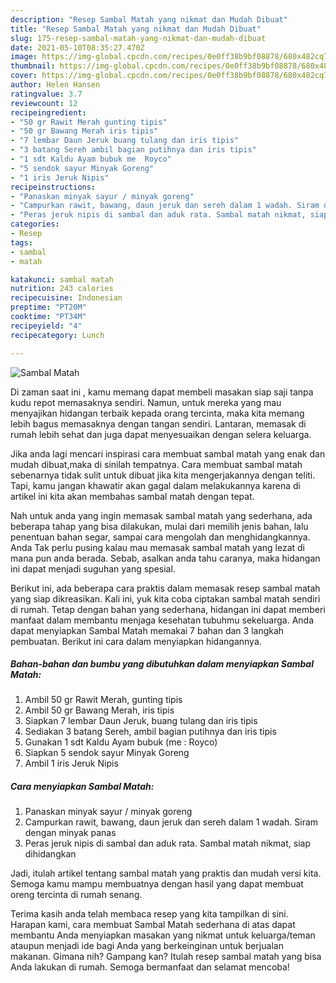 ```yaml
---
description: "Resep Sambal Matah yang nikmat dan Mudah Dibuat"
title: "Resep Sambal Matah yang nikmat dan Mudah Dibuat"
slug: 175-resep-sambal-matah-yang-nikmat-dan-mudah-dibuat
date: 2021-05-10T08:35:27.470Z
image: https://img-global.cpcdn.com/recipes/0e0ff38b9bf08878/680x482cq70/sambal-matah-foto-resep-utama.jpg
thumbnail: https://img-global.cpcdn.com/recipes/0e0ff38b9bf08878/680x482cq70/sambal-matah-foto-resep-utama.jpg
cover: https://img-global.cpcdn.com/recipes/0e0ff38b9bf08878/680x482cq70/sambal-matah-foto-resep-utama.jpg
author: Helen Hansen
ratingvalue: 3.7
reviewcount: 12
recipeingredient:
- "50 gr Rawit Merah gunting tipis"
- "50 gr Bawang Merah iris tipis"
- "7 lembar Daun Jeruk buang tulang dan iris tipis"
- "3 batang Sereh ambil bagian putihnya dan iris tipis"
- "1 sdt Kaldu Ayam bubuk me  Royco"
- "5 sendok sayur Minyak Goreng"
- "1 iris Jeruk Nipis"
recipeinstructions:
- "Panaskan minyak sayur / minyak goreng"
- "Campurkan rawit, bawang, daun jeruk dan sereh dalam 1 wadah. Siram dengan minyak panas"
- "Peras jeruk nipis di sambal dan aduk rata. Sambal matah nikmat, siap dihidangkan"
categories:
- Resep
tags:
- sambal
- matah

katakunci: sambal matah 
nutrition: 243 calories
recipecuisine: Indonesian
preptime: "PT20M"
cooktime: "PT34M"
recipeyield: "4"
recipecategory: Lunch

---
```



![Sambal Matah](https://img-global.cpcdn.com/recipes/0e0ff38b9bf08878/680x482cq70/sambal-matah-foto-resep-utama.jpg)

Di zaman  saat ini , kamu memang dapat membeli masakan siap saji tanpa kudu repot memasaknya sendiri. Namun, untuk mereka yang mau menyajikan hidangan terbaik kepada orang tercinta, maka kita memang lebih bagus memasaknya dengan tangan sendiri. Lantaran, memasak di rumah lebih sehat dan juga dapat menyesuaikan dengan selera keluarga.

Jika anda lagi mencari inspirasi cara membuat sambal matah yang enak dan mudah dibuat,maka di sinilah tempatnya. Cara membuat sambal matah  sebenarnya tidak sulit untuk dibuat jika kita mengerjakannya dengan teliti. Tapi, kamu jangan khawatir akan gagal dalam melakukannya 
karena di artikel ini kita akan membahas sambal matah dengan tepat.  



Nah untuk anda yang ingin memasak sambal matah yang sederhana, ada beberapa tahap yang bisa dilakukan, mulai dari memilih jenis bahan, lalu penentuan bahan segar, sampai cara mengolah dan menghidangkannya. Anda Tak perlu pusing kalau mau memasak sambal matah yang lezat di mana pun anda berada. Sebab, asalkan anda  tahu caranya, maka hidangan ini dapat menjadi suguhan yang spesial.

Berikut ini, ada beberapa cara praktis  dalam memasak resep sambal matah yang siap dikreasikan. Kali ini, yuk kita coba ciptakan sambal matah sendiri di rumah. Tetap dengan bahan yang sederhana, hidangan ini dapat memberi manfaat dalam membantu menjaga kesehatan tubuhmu sekeluarga. Anda dapat menyiapkan Sambal Matah memakai 7 bahan dan 3 langkah pembuatan. Berikut ini cara dalam menyiapkan hidangannya.

<!--inarticleads1-->

##### Bahan-bahan dan bumbu yang dibutuhkan dalam menyiapkan Sambal Matah:

1. Ambil 50 gr Rawit Merah, gunting tipis
1. Ambil 50 gr Bawang Merah, iris tipis
1. Siapkan 7 lembar Daun Jeruk, buang tulang dan iris tipis
1. Sediakan 3 batang Sereh, ambil bagian putihnya dan iris tipis
1. Gunakan 1 sdt Kaldu Ayam bubuk (me : Royco)
1. Siapkan 5 sendok sayur Minyak Goreng
1. Ambil 1 iris Jeruk Nipis




<!--inarticleads2-->

##### Cara menyiapkan Sambal Matah:

1. Panaskan minyak sayur / minyak goreng
1. Campurkan rawit, bawang, daun jeruk dan sereh dalam 1 wadah. Siram dengan minyak panas
1. Peras jeruk nipis di sambal dan aduk rata. Sambal matah nikmat, siap dihidangkan




Jadi, itulah artikel tentang  sambal matah  yang praktis dan mudah versi kita. Semoga kamu mampu membuatnya dengan hasil yang dapat membuat oreng tercinta di rumah senang. 

Terima kasih anda telah membaca resep yang kita tampilkan di sini. Harapan kami, cara membuat  Sambal Matah sederhana di atas dapat membantu Anda menyiapkan masakan yang nikmat untuk keluarga/teman ataupun menjadi ide bagi Anda yang berkeinginan untuk berjualan makanan. Gimana nih? Gampang kan? Itulah resep sambal matah yang bisa Anda lakukan di rumah. Semoga bermanfaat dan selamat mencoba!

